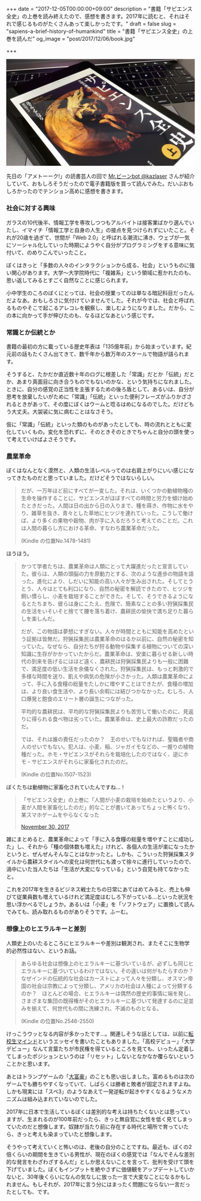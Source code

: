 +++
date = "2017-12-05T00:00:00+09:00"
description = "書籍「サピエンス全史」の上巻を読み終えたので、感想を書きます。2017年に読むと、それはそれで感じるものがたくさんあって楽しかったです。"
draft = false
slug = "sapiens-a-brief-history-of-humankind"
title = "書籍「サピエンス全史」の上巻を読んだ"
og_image = "post/2017/12/06/book.jpg"

+++

<img src="/post/2017/12/06/book.jpg" />

先日の「アメトーーク!」の読書芸人の回で <a href="https://twitter.com/kazlaser">Mr.ビーンbot @kazlaser</a> さんが紹介していて、おもしろそうだったので電子書籍版を買って読んでみた。だいぶおもしろかったのでテンション高めに感想を書きます。

### 社会に対する興味

ガラスの10代後半、情報工学を専攻しつつもアルバイトは接客業ばかり選んでいたし、イマイチ「情報工学と自身の人生」の接点を見つけられずにいたこと。それが20歳を過ぎて、世間が「Web 2.0」と呼ばれる潮流に沸き、ウェブが一気にソーシャル化していった時期にようやく自分がプログラミングをする意味に気付いて、のめりこんでいったこと。

ぼくはきっと「多数の人々のインタラクションから成る、社会」というものに強い関心があります。大学〜大学院時代に「複雑系」という領域に惹かれたのも、思い返してみるとすごく自然なことに感じられます。

小中学生のころのぼくにとっては、社会の授業ってのは単なる暗記科目だったんだよなあ。おもしろさに気付けていませんでした。それが今では、社会と呼ばれるものやそこで起こるアレコレを観察し、楽しむようになりました。だから、この本に向かって手が伸びたのも、なるほどなあという感じです。

### 常識とか伝統とか

書籍の最初の方に載っている歴史年表は「135億年前」から始まっています。紀元前の話もたくさん出てきて、数千年から数万年のスケールで物語が語られます。

そうすると、たかだか直近数十年のログに根差した「常識」だとか「伝統」だとか、あまり真面目に向き合うものでもないのかな、という気持ちになれました。ときに、自分の感覚の正当性を主張するための後ろ盾として、あるいは、自分が思考を放棄したいがために「常識」「伝統」といった便利フレーズがふりかざされるときがあって、その度にぼくはウームと唸るはめになるのでした。だけどもう大丈夫。大袈裟に気に病むことはなさそう。

仮に「常識」「伝統」といった類のものがあったとしても、時の流れとともに変化していくもの。変化を恐れずに、そのときそのときでちゃんと自分の頭を使って考えていけばよさそうです。

### 農業革命

ぼくはなんとなく漠然と、人類の生活レベルってのは右肩上がりにいい感じになってきたものだと思っていました。だけどそうではないらしい。

> だが、一万年ほど前にすべてが一変した。それは、いくつかの動植物種の生命を操作することに、サピエンスがほぼすべての時間と労力を傾け始めたときだった。人間は日の出から日の入りまで、種を蒔き、作物に水をやり、雑草を抜き、青々とした草地にヒツジを連れていった。こうして働けば、より多くの果物や穀物、肉が手に入るだろうと考えてのことだ。これは人間の暮らし方における革命、すなわち農業革命だった。
>
> (Kindle の位置No.1478-1481)

ほうほう。

> かつて学者たちは、農業革命は人類にとって大躍進だったと宣言していた。彼らは、人類の頭脳の力を原動力とする、次のような進歩の物語を語った。進化により、しだいに知能の高い人々が生み出された。そしてとうとう、人々はとても利口になり、自然の秘密を解読できたので、ヒツジを飼い慣らし、小麦を栽培することができた。そして、そうできるようになるとたちまち、彼らは身にこたえ、危険で、簡素なことの多い狩猟採集民の生活をいそいそと捨てて腰を落ち着け、農耕民の愉快で満ち足りた暮らしを楽しんだ。
>
> だが、この物語は夢想にすぎない。人々が時間とともに知能を高めたという証拠は皆無だ。狩猟採集民は農業革命のはるか以前に、自然の秘密を知っていた。なぜなら、自分たちが狩る動物や採集する植物についての深い知識に生存がかかっていたからだ。農業革命は、安楽に暮らせる新しい時代の到来を告げるにはほど遠く、農耕民は狩猟採集民よりも一般に困難で、満足度の低い生活を余儀なくされた。狩猟採集民は、もっと刺激的で多様な時間を送り、飢えや病気の危険が小さかった。人類は農業革命によって、手に入る食糧の総量をたしかに増やすことはできたが、食糧の増加は、より良い食生活や、より長い余暇には結びつかなかった。むしろ、人口爆発と飽食のエリート層の誕生につながった。
>
> 平均的な農耕民は、平均的な狩猟採集民よりも苦労して働いたのに、見返りに得られる食べ物は劣っていた。農業革命は、史上最大の詐欺だったのだ。
>
> では、それは誰の責任だったのか？　王のせいでもなければ、聖職者や商人のせいでもない。犯人は、小麦、稲、ジャガイモなどの、一握りの植物種だった。ホモ・サピエンスがそれらを栽培化したのではなく、逆にホモ・サピエンスがそれらに家畜化されたのだ。
>
> (Kindle の位置No.1507-1523)

ぼくたちは動植物に家畜化されていたんですね…！

<blockquote class="twitter-tweet" data-lang="en"><p lang="ja" dir="ltr">「サピエンス全史」の上巻に「人間が小麦の栽培を始めたというより、小麦が人間を家畜化したのだ」的なことが書いてあってちょっと怖くなり、某スマホゲームをやらなくなった</p><a href="https://twitter.com/june29/status/936224020470493184?ref_src=twsrc%5Etfw">November 30, 2017</a></blockquote>

雑にまとめると、農業革命によって「手に入る食糧の総量を増やすことに成功した」し、それから「種の個体数も増えた」けれど、各個人の生活が楽になったかというと、ぜんぜんそんなことはなかったと。しかも、こういった狩猟採集スタイルから農耕スタイルへの変化は何世代にも渡って徐々に進行していったので、渦中にいた当人たちは「生活が大変になっている」という自覚も持てなかったと。

これを2017年を生きるビジネス戦士たちの日常にあてはめてみると、売上も伸びて従業員数も増えているけれど満足度はむしろ下がっている…といった状況を思い浮かべるでしょうか。あるいは「小麦」を「ソフトウェア」に置換して読んでみても、読み取れるものがありそうです。ふーむ。

### 想像上のヒエラルキーと差別

人類史上のいたるところにヒエラルキーや差別は観測され、またそこに生物学的必然性はない、というお話。

> あらゆる社会は想像上のヒエラルキーに基づいているが、必ずしも同じヒエラルキーに基づいているわけではない。その違いは何がもたらすのか？　なぜインドの伝統的な社会はカーストによって人々を分類し、オスマン帝国の社会は宗教によって分類し、アメリカの社会は人種によって分類するのか？　ほとんどの場合、ヒエラルキーは偶然の歴史的事情に端を発し、さまざまな集団の既得権がそのヒエラルキーに基づいて発達するのに足並みを揃えて、何世代もの間に洗練され、不滅のものとなる。
>
> (Kindle の位置No.2546-2550)

けっこうウッとなる内容が多かったです…。関連しそうな話としては、以前に<a href="http://june29.jp/2012/12/12/124814/">転校生マインド</a>というエッセイを書いたこともありました。「高校デビュー」「大学デビュー」なんて言葉たちが市民権を得ているところを見ても、いったん定着してしまったポジションというのは「リセット」しないとなかなか覆らないということかと思います。

あとはトランプゲームの「<a href="https://ja.wikipedia.org/wiki/%E5%A4%A7%E5%AF%8C%E8%B1%AA">大富豪</a>」のことも思い出しました。富めるものは次のゲームでも勝ちやすくなっていて、しばらくは勝者と敗者が固定されますよね。しかも現実には「スペ3」のようなあえて一発逆転が起きやすくなるようなメカニズムは組み込まれていないのでした。

2017年に日本で生活しているぼくは差別的な考えは持ちたくないとは思っていますが、生まれるのが100年前だったら、きっと無自覚に女性を低く見てしまっていたのだと想像します。奴隷が当たり前に存在する時代と場所で育っていたら、きっと考えも染まっていたと想像します。

そうやって考えていくと怖いのは、老後の自分のことですね。最近も、ぼくの2倍くらいの期間を生きている男性が、現在のぼくの感覚では「なんでそんな差別的な発言をわざわざするんだ」としか思えないことを言って、批判を受けて頭を下げていました。ぼくもインプットを絶やさずに価値観をアップデートしていかないと、30年後くらいになんの気なしに放った一言で大変なことになるかもしれません。もしそれが、2017年に言う分にはまったく問題にならない一言だったとしても、です。
